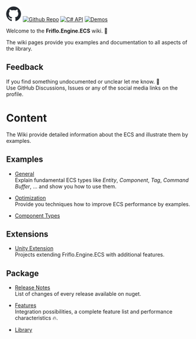 
<a href="https://github.com/friflo/Friflo.Engine.ECS"><img src="images/github-mark.svg"/></a>
[![Github Repo](https://img.shields.io/badge/Repo-blue)](https://github.com/friflo/Friflo.Engine.ECS)
[![C# API](https://img.shields.io/badge/C%23%20API-22aaaa)](https://github.com/friflo/Friflo.Engine-docs)
[![Demos](https://img.shields.io/badge/Demos-22aa22)](https://github.com/friflo/Friflo.Engine.ECS-Demos)

Welcome to the **Friflo.Engine.ECS** wiki. 👋

The wiki pages provide you examples and documentation to all aspects of the library.

## Feedback

If you find something undocumented or unclear let me know. 🤔  
Use GitHub Discussions, Issues or any of the social media links on the profile.


# Content

The Wiki provide detailed information about the ECS and illustrate them by examples.

## Examples

* [General](examples/General.md)  
  Explain fundamental ECS types like *Entity*, *Component*, *Tag*, *Command Buffer*, ... and show you how to use them.

* [Optimization](examples/Optimization.md)  
  Provide you techniques how to improve ECS performance by examples.

* [Component Types](examples/Component-Types.md)


## Extensions

* [Unity Extension](extensions/Unity-extension.md)  
  Projects extending Friflo.Engine.ECS with additional features.


## Package

* [Release Notes](package/Release-Notes.md)  
  List of changes of every release available on nuget.

* [Features](package/Features.md)  
  Integration possibilities, a complete feature list and performance characteristics 🔥.

* [Library](package/Library.md)  
